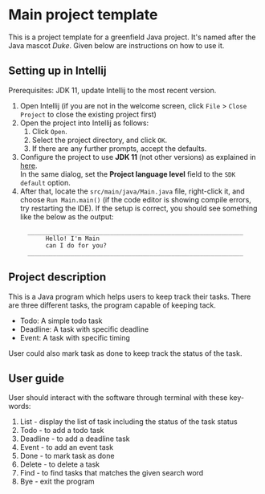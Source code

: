 # Main project template

This is a project template for a greenfield Java project. It's named after the Java mascot _Duke_. Given below are instructions on how to use it.

## Setting up in Intellij

Prerequisites: JDK 11, update Intellij to the most recent version.

1. Open Intellij (if you are not in the welcome screen, click `File` > `Close Project` to close the existing project first)
1. Open the project into Intellij as follows:
   1. Click `Open`.
   1. Select the project directory, and click `OK`.
   1. If there are any further prompts, accept the defaults.
1. Configure the project to use **JDK 11** (not other versions) as explained in [here](https://www.jetbrains.com/help/idea/sdk.html#set-up-jdk).<br>
   In the same dialog, set the **Project language level** field to the `SDK default` option.
3. After that, locate the `src/main/java/Main.java` file, right-click it, and choose `Run Main.main()` (if the code editor is showing compile errors, try restarting the IDE). If the setup is correct, you should see something like the below as the output:
   ```
     ____________________________________________________________
          Hello! I'm Main
          can I do for you?
     ____________________________________________________________
   ```

## Project description
This is a Java program which helps users to keep track their tasks. There are three different tasks, the program capable of keeping tack.
- Todo: A simple todo task
- Deadline: A task with specific deadline
- Event: A task with specific timing

User could also mark task as done to keep track the status of the task.

## User guide
User should interact with the software through terminal with these key-words:
1. List - display the list of task including the status of the task status
2. Todo - to add a todo task
3. Deadline - to add a deadline task
4. Event - to add an event task
5. Done - to mark task as done
6. Delete - to delete a task
7. Find - to find tasks that matches the given search word
8. Bye - exit the program